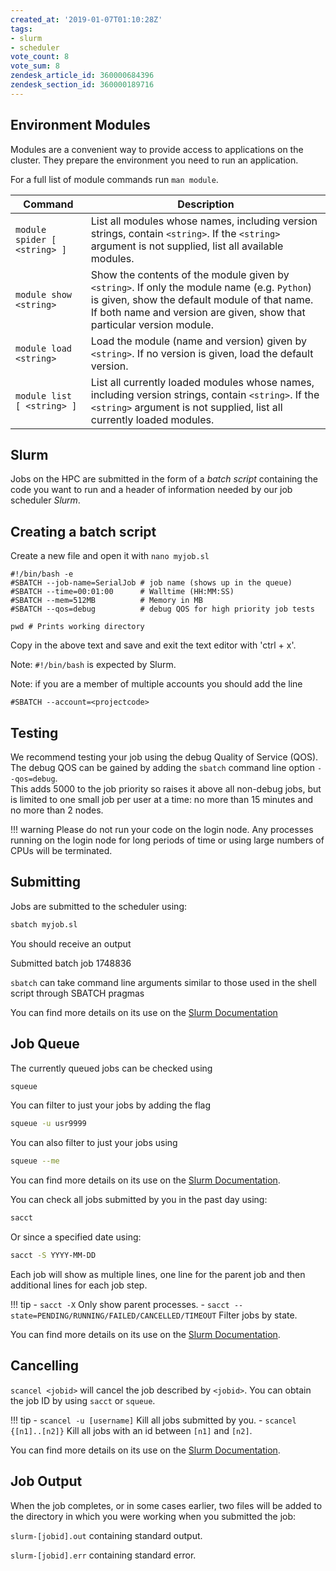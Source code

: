 ```yaml
---
created_at: '2019-01-07T01:10:28Z'
tags:
- slurm
- scheduler
vote_count: 8
vote_sum: 8
zendesk_article_id: 360000684396
zendesk_section_id: 360000189716
---
```


## Environment Modules

Modules are a convenient way to provide access to applications on the cluster. They prepare the environment you need to run an application.

For a full list of module commands run `man module`.

| Command                      | Description                                                                                                                                                                                                           |
| ---------------------------- | --------------------------------------------------------------------------------------------------------------------------------------------------------------------------------------------------------------------- |
| `module spider [ <string> ]` | List all modules whose names, including version strings, contain `<string>`. If the `<string>` argument is not supplied, list all available modules.                                                                  |
| `module show <string>`       | Show the contents of the module given by `<string>`. If only the module name (e.g. `Python`) is given, show the default module of that name. If both name and version are given, show that particular version module. |
| `module load <string>`       | Load the module (name and version) given by `<string>`. If no version is given, load the default version.                                                                                                             |
| `module list [ <string> ]`   | List all currently loaded modules whose names, including version strings, contain `<string>`. If the `<string>` argument is not supplied, list all currently loaded modules.                                          |

## Slurm

Jobs on the HPC are submitted in the form of a *batch script* containing the code you want to run and a header of information needed by our job scheduler *Slurm*.

## Creating a batch script

Create a new file and open it with `nano myjob.sl`

```sl
#!/bin/bash -e
#SBATCH --job-name=SerialJob # job name (shows up in the queue)
#SBATCH --time=00:01:00      # Walltime (HH:MM:SS)
#SBATCH --mem=512MB          # Memory in MB
#SBATCH --qos=debug          # debug QOS for high priority job tests

pwd # Prints working directory
```

Copy in the above text and save and exit the text editor with 'ctrl + x'.

Note: `#!/bin/bash` is expected by Slurm.

Note: if you are a member of multiple accounts you should add the line

```sl
#SBATCH --account=<projectcode>
```

## Testing

We recommend testing your job using the debug Quality of Service (QOS).
The debug QOS can be gained by adding the `sbatch` command line option `--qos=debug`.  
This adds 5000 to the job priority so raises it above all non-debug jobs, but is limited to one small job per user at a time: no more than 15 minutes and no more than 2 nodes.

!!! warning
    Please do not run your code on the login node.
    Any processes running on the login node for long periods of time or using large numbers of CPUs will be terminated.

## Submitting

Jobs are submitted to the scheduler using:

```bash
sbatch myjob.sl
```

You should receive an output

Submitted batch job 1748836

`sbatch` can take command line arguments similar to those used in the shell script through SBATCH pragmas

You can find more details on its use on the [Slurm Documentation](https://slurm.schedmd.com/sbatch.html)

## Job Queue

The currently queued jobs can be checked using

```bash
squeue
```

You can filter to just your jobs by adding the flag

```bash
squeue -u usr9999
```

You can also filter to just your jobs using

```bash
squeue --me
```

You can find more details on its use on the [Slurm Documentation](https://slurm.schedmd.com/squeue.html).

You can check all jobs submitted by you in the past day using:

```bash
sacct
```

Or since a specified date using:

```bash
sacct -S YYYY-MM-DD
```

Each job will show as multiple lines, one line for the parent job and then additional lines for each job step.

!!! tip
    - `sacct -X` Only show parent processes.
    - `sacct --state=PENDING/RUNNING/FAILED/CANCELLED/TIMEOUT` Filter jobs by state.

You can find more details on its use on the [Slurm Documentation](https://slurm.schedmd.com/sacct.html).

## Cancelling

`scancel <jobid>` will cancel the job described by `<jobid>`.
You can obtain the job ID by using `sacct` or `squeue`.

!!! tip
    - `scancel -u [username]` Kill all jobs submitted by you.
    - `scancel {[n1]..[n2]}` Kill all jobs with an id between `[n1]` and `[n2]`.

You can find more details on its use on the [Slurm Documentation](https://slurm.schedmd.com/scancel.html).

## Job Output

When the job completes, or in some cases earlier, two files will be
added to the directory in which you were working when you submitted the
job:

`slurm-[jobid].out` containing standard output.

`slurm-[jobid].err` containing standard error.
